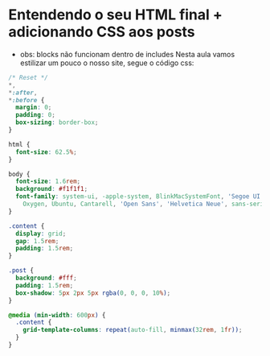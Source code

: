 # Entendendo o seu HTML final + adicionando CSS aos posts
- obs: blocks não funcionam dentro de includes
Nesta aula vamos estilizar um pouco o nosso site, segue o código css:

~~~css
/* Reset */
*,
*:after,
*:before {
  margin: 0;
  padding: 0;
  box-sizing: border-box;
}

html {
  font-size: 62.5%;
}

body {
  font-size: 1.6rem;
  background: #f1f1f1;
  font-family: system-ui, -apple-system, BlinkMacSystemFont, 'Segoe UI', Roboto,
    Oxygen, Ubuntu, Cantarell, 'Open Sans', 'Helvetica Neue', sans-serif;
}

.content {
  display: grid;
  gap: 1.5rem;
  padding: 1.5rem;
}

.post {
  background: #fff;
  padding: 1.5rem;
  box-shadow: 5px 2px 5px rgba(0, 0, 0, 10%); 
}

@media (min-width: 600px) {
  .content {
    grid-template-columns: repeat(auto-fill, minmax(32rem, 1fr));
  }
}
~~~
